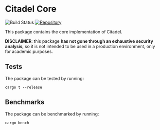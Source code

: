 # Citadel Core

![Build Status](https://github.com/dusk-network/citadel/actions/workflows/dusk_ci.yml/badge.svg)
[![Repository](https://img.shields.io/badge/github-citadel-blueviolet?logo=github)](https://github.com/dusk-network/citadel)

This package contains the core implementation of Citadel.

**DISCLAIMER**: this package **has not gone through an exhaustive security analysis**, so it is not intended to be used in a production environment, only for academic purposes.

## Tests

The package can be tested by running:

```
cargo t --release
```

## Benchmarks

The package can be benchmarked by running:

```
cargo bench
```
